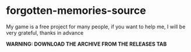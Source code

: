 # forgotten-memories-source
My game is a free project for many people, if you want to help me, I will be very grateful, thanks in advance

**WARNING: DOWNLOAD THE ARCHIVE FROM THE RELEASES TAB**

